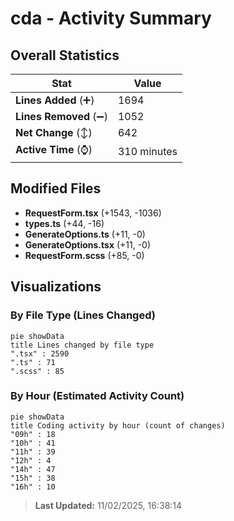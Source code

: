 # cda - Activity Summary 

## Overall Statistics

| Stat                   | Value                                                             |
| ---------------------- | ----------------------------------------------------------------- |
| **Lines Added** (➕)   | 1694                                          |
| **Lines Removed** (➖) | 1052                                        |
| **Net Change** (↕)    | 642                |
| **Active Time** (⌚)   | 310 minutes |


## Modified Files
- **RequestForm.tsx** (+1543, -1036)
- **types.ts** (+44, -16)
- **GenerateOptions.ts** (+11, -0)
- **GenerateOptions.tsx** (+11, -0)
- **RequestForm.scss** (+85, -0)

## Visualizations

### By File Type (Lines Changed)

```mermaid
pie showData
title Lines changed by file type
".tsx" : 2590
".ts" : 71
".scss" : 85
```

### By Hour (Estimated Activity Count)

```mermaid
pie showData
title Coding activity by hour (count of changes)
"09h" : 18
"10h" : 41
"11h" : 39
"12h" : 4
"14h" : 47
"15h" : 38
"16h" : 10
```


> **Last Updated:** 11/02/2025, 16:38:14